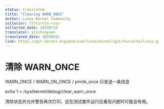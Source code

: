 ```yaml
---
status: translated
title: "Clearing WARN_ONCE"
author: Linux Kernel Community
collector: tttturtle-russ
collected_date: 20240718
translator: yinchunyuan
translated_date: 20250831
link: https://git.kernel.org/pub/scm/linux/kernel/git/torvalds/linux.git/tree/Documentation/admin-guide/clearing-warn-once.rst
---
```


# 清除 WARN_ONCE

WARN_ONCE / WARN_ON_ONCE / printk_once 只发送一条信息

echo 1 \> /sys/kernel/debug/clear_warn_once

清除状态并允许警告再次打印。这在测试套件运行后重现问题时可能会有用。

